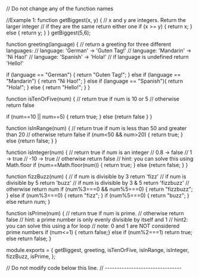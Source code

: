 // Do not change any of the function names


//Example 1:
function getBiggest(x, y) {
  // x and y are integers.  Return the larger integer
  // if they are the same return either one
  if (x >= y) {
    return x;
  } else {
    return y;
} 
} getBiggest(5,6);

function greeting(language) {
  // return a greeting for three different languages:
  // language: 'German' -> 'Guten Tag!'
  // language: 'Mandarin' -> 'Ni Hao!'
  // language: 'Spanish' -> 'Hola!'
  // if language is undefined return 'Hello!'

if (language == "German") {
  return "Guten Tag!";  }
  else if (language == "Mandarin") {
    return "Ni Hao!";
  }
  else if (language == "Spanish"){
    return "Hola!";
  } else
  {
return "Hello!";
  }
} 




function isTenOrFive(num) {
  // return true if num is 10 or 5
  // otherwise return false
  
  if (num==10 || num==5) {
          return true; }
    else {return false
    }
  }


function isInRange(num) {
  // return true if num is less than 50 and greater than 20
  // otherwise return false
  if (num<50 && num>20) { return true; 
  } else {return false;
} }

function isInteger(num) {
  // return true if num is an integer
  // 0.8 -> false
  // 1 -> true
  // -10 -> true
  // otherwise return false
  // hint: you can solve this using Math.floor
if (num==Math.floor(num)) {
  return true; 
} else {return false;
} }


function fizzBuzz(num) {
  // if num is divisible by 3 return 'fizz'
  // if num is divisible by 5 return 'buzz'
  // if num is divisible by 3 & 5 return 'fizzbuzz'
  // otherwise return num
  if (num%3===0  && num%5===0) {
    return "fizzbuzz"; }
      else if (num%3===0) {
    return "fizz"; }
    if (num%5===0)  {
      return "buzz"; }
       else return num;
      }  
    
    


function isPrime(num) {
  // return true if num is prime.
  // otherwise return false
  // hint: a prime number is only evenly divisible by itself and 1
  // hint2: you can solve this using a for loop
  // note: 0 and 1 are NOT considered prime numbers
 if (num<=1) { return false;} 
 else if (num%2===1)
        return true; 
        else return false;
}
 

 module.exports = {
  getBiggest,
  greeting,
  isTenOrFive,
  isInRange,
  isInteger,
  fizzBuzz,
  isPrime,
};

// Do not modify code below this line.
// --------------------------------

